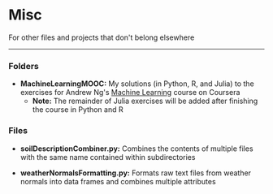 # Misc
For other files and projects that don't belong elsewhere

---

### Folders

- **MachineLearningMOOC:**  My solutions (in Python, R, and Julia) to the exercises for Andrew Ng's [Machine Learning](https://www.coursera.org/learn/machine-learning) course on Coursera
    - **Note:** The remainder of Julia exercises will be added after finishing the course in Python and R


### Files

- **soilDescriptionCombiner.py:** Combines the contents of multiple files with the same name contained within subdirectories

- **weatherNormalsFormatting.py:** Formats raw text files from weather normals into data frames and combines multiple attributes
